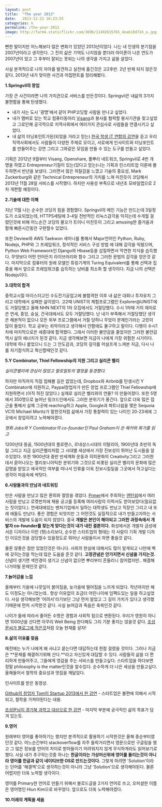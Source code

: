 ```yaml
---
layout: post
title:  "The year 2013"
date:   2013-12-22 16:23:55
categories: k
permalink: /the-year-2013
image: http://farm4.staticflickr.com/3696/11492615765_4eab10d724_o.jpg
---
```


뻔한 말이지만 어느해보다 많은 변화가 있었던 2013년이었다. 나는 내 인생의 분기점을 2007년이라고 생각한다. 
그 전의 삶은 기억도 나지않을 뿐더러 아이폰이 나온 연도가 2007년이 었고 그 후부터 잘되는 못되는 나의 생각을 가지고 삶을 살았다.

사실 본격적으로 나의 자아를 발견하고 실천에 옮긴것은 고2후반. 2년 반채 되지 않은것 같다. 2013년 내가 맞이한 사건과 어칩먼트를 정리해봤다.

**1.Springvil의 창업**

가장 큰 사건이라면 나의 가치관으로 서비스를 만든것이다. Springvil은 내삶의 3가지 불편함을 통해 탄생했다.

- 내가 사는 도시 '광명'에서 같이 PHP코딩할 사람을 만나고 싶었다.
- 내가 맴버로 있는 학교 컴퓨터동아리 [Visang](http://www.visang.org)과 봉사를 협력할 봉사기관을 찾고싶었고 그로인해 궁극적으로 
지역사회에서 여러가지 관심사로 사람들을 연결시키고 싶었다.
- 내 삶의 터닝포인트가된(되었을 거라고 믿는) [한국 학생 IT 연합의 강연](http://www.smartksia.org/ksia_talk_01)을 듣고 우리 직역사회에서도 
사람들이 다양한 주제로 모이고, 서로에게 인사이트와 터닝포인트를 만들어주는 강연 그리고 그와같은 모임을 만들 수 있는 도구를 만들고 싶었다.

기획은 2012년 9월부터 Visang, Openshare, 풀뿌리 네트워크, Springvil로 4번 개명을 하였고 Entrepreneur기질이 있는(있다고 믿는)나는 기획과 
린스타트업 이론에 몰두하면서 반년을 보냈다. 그러면서 많은 허탈감을 느꼈고 기술의 중요성, Mark Zuckerburg와 같은 Technical Entrepreneur의 가치를 느껴 
미친듯이 코딩해서 2013년 11월 28일 서비스를 시작했다. 하지만 사용성 부족으로 내년초 모바일앱으로 2차 개편할 예정이다.

**2.기술에 대한 이해**

지난 11월 나는 순수한 코딩의 힘을 경험했다. Springvil의 메인 기능은 만드는데 3일정도가 소요되었는데, 
HTTPS세팅에 3-4일 전반적인 리눅스감각을 익히는데 수개월 걸렸던것에 비해 어느순간 코딩의 물꼬가 트이니 미친듯이 그리고 amusing한 즐거움과 함께 빠른시간동안 구현할수 있었다.

또한 Deview와 AWS Taekwon 세미나를 통해서 Major언어인 Python, Ruby, Nodejs, PHP와 그 프레임워크, 정석적인 서비스 구성 방법 
에 대해 감각을 익혔으며, Python Web Framework인 Django와 Hbase등을 삽질하면서 막연한 지식을 습득했다. 무엇보다 어떤 언어든지 라이브러리와 
함수 그리고 그러한 문법의 감각을 얻은것 같다. 마지막으로 컴퓨터의 원래 모델인 튜링기계의  Turing Equivalent를 통해 선택과 집중을 해서 앞으로 프레임워크를 습득하는 
낭비를 최소화 할 생각이다. 지금 나의 선택은 Nodejs이다.

**3.대학의 합격**

중학교시절 마이스터고인 수도전기공업고에 불합격한 이후 내 삶은 대회나 투자유치 그리고 대학에서 실패한 삶이었다. 
고2때 UNIST의 체험프로그램인 Explorer@UNIST에도 거절당했고 올해 NHN NEXT의 1차 모집에서도 거절당했다. 수시 1차때 
거의 재미로쓴 연세, 중앙, 숭실, 건국대에서도 모두 거절당했다. 난 내가 부족해서 거절당했단 생각은 해본적이 없으나 
모든 외부 프로그램에서 거절 당하니 무었이 문제인가라는 고민이 많이 들었다. 학교 공부는 죄악이라고 생각해서 안함에도 불구하고 말이다. 
다행이 수시1차에 마지막으로쓴 세종대에 합격했다. 그래서 이러한 불안감을 줄었지만 그러한 불안감역시 삶의 에너지가 된것 같다. 지금 생각해보면 
지금이 나에게 가장 위험한 시기이다. 대학에 하나 붙었으니 드는 그 안도감과, 코딩의 깊이를 어설프게 느껴본 지금, 다시 나를 자기잠식하고 
혁신할때인것 같다. 

**5.Y Combinator, Thiel Fellowship의 지원 그리고 실리콘 벨리**

*실리콘벨리에 관심이 많았고 팔로알토의 열정을 동경했다.* 

하지만 아직까지 직접 접해볼 길은 없었는데, Dropbox와 Airbnb를 
탄생시킨 Y Combinator에 지원하고, Paypal창업자가 만든 창업 프로그램인 Thiel Fellowship에 지원하면서 (아직 하진 않았다.) 
실재로 실리콘 벨리와의 연줄? 이 만들어졌다. 또한 5명에서 350명으로 늘어난 링크드인에서도 그러한 분위기가 풍긴다. 
앞으로 더욱 많은 접근을 통헤서 실제 그곳에 reaching하고 Apple, Google과 파트너쉽을 맺은 Sequoia VC의 Michael Moritz가 말한것처럼 삶에서 가장 통찰력이 있는 나이인
20-23세에 그곳에서 창업히려고 노력해야겠다.

*영화 Jobs와 Y Combinator의 co-founder인 Paul Graham이 쓴 해커와 화가를 읽고* 

1200년대 몽골, 1500년대의 플로랜스, 르네상스시대의 이탈리아, 1900년대 초반의 독일 그리고 지금 실리콘벨리처럼 그 시대별 세상에서 
가장 진보성이 뛰어난 도시들을 알수있었다. 또한 1900년대 중반 반세계화 운동과 히피문화의 Creativity그리고 그러한데서 
묻어나오는 켈리포니아틱한 분위기와 그것으로 비롯된 실리콘 벨리의 문화에 많은 감명을 받았고 애국적인 여부를 떠나서 인류를 
더욱 진보시킬일을 그곳에서 하고싶다는 생각이 마음속에 싹텃다.

**6.사람들과의 만남과 네트워킹**

만은 사람을 만났고 많은 환희와 절망을 겪었다. [Prmer](http://primer.kr)에서 주최하는 [엔턴쉽](http://startuplabs.co.kr)에서 
여러사람을 만났고 로켓펀치에 채용 공고를 등록해 여러사람의 이력서도 받아보았다(릴요없는 짓이었다.). 연세대에있는 벤처기업에서 
일하는 대학생도 만났고 직장인 그리고 내 또래 애들도 만났다. 좋은 경험은 되엇지만 그 어떤것도 실질적으로 내가 만들고자하는 서비스의 개발에 
도움이 되지 않았다. 결국 **개발은 본인이 해야되고 그러한 과정속에서 개발자 co-founder를 찾는게 맞다는것이 내가 내린 결론이다.** 
화성에서온 개발자 금성에서온 디자이너 이런 (헛)소리보다, 순수한 스타트업의 형태는 각 사람이 기획 개발 디자인 
이모든것을 감당할수 있을정도로 뛰어난 사람들이서 하면 좋을것 같다. 

물론 않좋은 점만 있었던것은 아니다. 사회의 현실에 대해서도 많이 알게되고 나만에 벽에 갖히는것을 막는데 
많은 도움을 준것 같다. **고정관념은 안가지면서 신념을 가지는것.** 신념이 생기면 색안경이 생기고 신념이 없으면 뿌리부터 
흔들리니 참어렵지만.. 해결해 나가야될 문제인것 같다.

**7.늙어감을 느낌**

올해부터 가을에 나뭇잎이 붉어짐을, 늦가을에 떨어짐을 느끼게 되었다. 작년까지만 해도 이정도는 아니었는데..
항상 이유없이 조금더 어린나이에 임팩드있는 일을 하고싶었다. 사실 생각해보면 '어려서'라기보단 그냥 먼저 알았고 
그 길이 가치가 있다고 생각했기때문에 먼저 시작한것 같다. 사실 늙어감과 죽음은 축복인것 같다. 

나이가 듦에 따라서 줄어든 수명은 경험과 사회적 힘으로 변환된다. 우리가 영원히 아니면 1000년을 산다면 아무리 Well Being 
한다해도 그리 기분 좋지는 않을것 같다. [조성문씨가 블로그에 적은것](http://sungmooncho.com/2013/01/12/the-fourth-maxim/)처럼 
오늘 현재를 살자!

**8.삶의 이유를 찾음**

예전에는 누가 나에게 왜 사냐고 묻는다면 대답하는데 한참 걸렸을 것이다. 그러나 지금은 **문제를 해결하기위해 산다.**라고 
자신있게 대답할 수 있다. 사람들의 삶을 더 편리하게 만들어주고, 그들에게 영감을 주는 서비스를 만들고싶다. 스타트업을 하다보면 
정말 philosophy is the matter인것을 알수있다. 순수하게 더 나은 세상을 만들고싶다. 올해들어서 철학의 중요성과 멋짐을 깨달았다.

인사이트를 받은 동영상.

[Github의 창업자 Tom이 Startup 2013에서 한 강연](http://www.youtube.com/watch?v=mGTpU5XUAA8) - 스타트업은 불편에 의해서 시작되고, 철학을 가져야된다는 내용.

[조성문님이 경기북 과학고 대상으로 한 강연](http://www.youtube.com/watch?v=NtRererMLDE) - 마지막 부분에 궁극적인 삶의 목표가 담겨 있는듯.

**9.영어**

원래부터 영어를 좋아하기는 했지만 본격적으로 활용하기 시작한것은 올해 중순부터였던것 같다. 어느순간부터 stackoverflow를 
자주 들락거리면서 영문으로만 구글링을 했고 그 많은 정보를 언어의 차이로 받아들이기 어려워지지 않게 무식하게라도 읽어보기로 했다. 사실 내가 추구하는것중 하나는 **한글이라는 가상머신위에 영어를 돌리는것이 아니라 영어를 한글과 같이 
네이티브한 OS로 만드는것이다.** 그렇게 하려면 'Solution'이라는 단어를 '해결책'으로 생각하는것이 아니라 그냥 'Solution'으로 생각해야된다. 물론 어렵지만 더욱 노력할 생각이다.

영어를 Primary한 언어로 만들기 위해서 블로드글을 2가지 언어로 쓰고, 오피셜한 이름은 영어명인 Hiun Kim으로 바꾸었다. 
앞으로도 더욱 노력해야겠다.

**10.미래의 계획을 세움**
